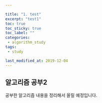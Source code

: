 ```yaml
---

title: "1. test"  
excerpt: "test1"  
toc: true  
toc_sticky: true  
toc_label: ""  
categories:  
 - algorithm_study  
tags:  
 - study

last_modified_at: 2019-12-04
---
```


## 알고리즘 공부2

공부한 알고리즘 내용을 정리해서 올릴 예정입니다.
